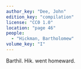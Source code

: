 ```yaml
---
author_key: "Dee, John"
edition_key: "compilation"
license: "CC0 1.0"
location: "page 46"
people:
  - "Hickman, Bartholomew"
volume_key: "I"
---
```

Barthil. Hik. went homeward.
